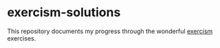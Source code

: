 # exercism-solutions

This repository documents my progress through the wonderful [exercism](http://exercism.io/) exercises.
